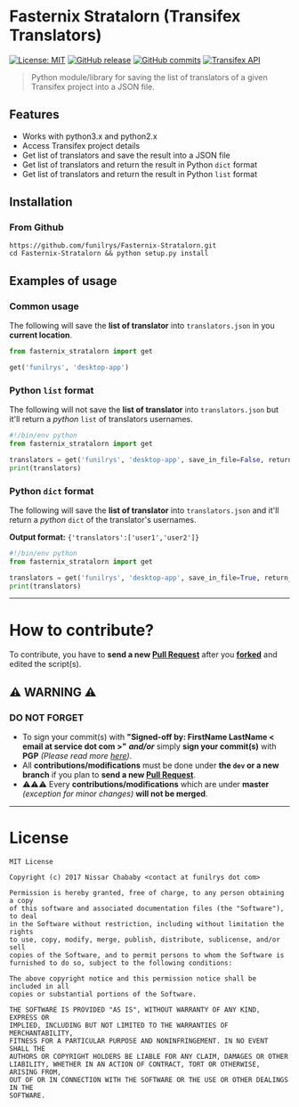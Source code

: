 # Fasternix Stratalorn (Transifex Translators)

[![License: MIT](https://img.shields.io/badge/License-MIT-yellow.svg)](https://opensource.org/licenses/MIT) [![GitHub release](https://img.shields.io/github/release/funilrys/Fasternix-Stratalorn.svg)](https://github.com/funilrys/Fasternix-Stratalorn/releases/tag/1.1.0) [![GitHub commits](https://img.shields.io/github/commits-since/funilrys/Fasternix-Stratalorn/1.1.0.svg)](https://github.com/funilrys/Fasternix-Stratalorn/commits/master) [![Transifex API](https://img.shields.io/badge/Transifex%20API-v2-blue.svg)](https://docs.transifex.com/api/introduction)

> Python module/library for saving the list of translators of a given Transifex project into a JSON file.

## Features

- Works with python3.x and python2.x
- Access Transifex project details
- Get list of translators and save the result into a JSON file
- Get list of translators and return the result in Python `dict` format
- Get list of translators and return the result in Python `list` format

## Installation

### From Github

```shell
https://github.com/funilrys/Fasternix-Stratalorn.git
cd Fasternix-Stratalorn && python setup.py install
```

## Examples of usage

### Common usage

The following will save the **list of translator** into `translators.json` in you **current location**.

```python
from fasternix_stratalorn import get

get('funilrys', 'desktop-app')
```

### Python `list` format

The following will not save the **list of translator** into `translators.json` but it'll return a _python_ `list` of translators usernames.

```python
#!/bin/env python
from fasternix_stratalorn import get

translators = get('funilrys', 'desktop-app', save_in_file=False, return_list=True)
print(translators)
```

### Python `dict` format

The following will save the **list of translator** into `translators.json` and it'll return a _python_ `dict` of the translator's usernames.

**Output format:** `{'translators':['user1','user2']}`

```python
#!/bin/env python
from fasternix_stratalorn import get

translators = get('funilrys', 'desktop-app', save_in_file=True, return_dict=True)
print(translators)
```

--------------------------------------------------------------------------------

# How to contribute?

To contribute, you have to **send a new [Pull Request](https://github.com/funilrys/Fasternix-Stratalorn/compare)** after you **[forked](https://github.com/funilrys/Fasternix-Stratalorn/pulls#fork-destination-box)** and edited the script(s).

## :warning: WARNING :warning:

### DO NOT FORGET

- To sign your commit(s) with **"Signed-off by: FirstName LastName < email at service dot com >"** _**and/or**_ simply **sign your commit(s)** with **PGP** _(Please read more [here](https://github.com/blog/2144-gpg-signature-verification))_.
- All **contributions/modifications** must be done under **the `dev` or a new branch** if you plan to **send a new [Pull Request](https://github.com/funilrys/Fasternix-Stratalorn/compare)**.
- :warning::warning::warning: Every **contributions/modifications** which are under **master** _(exception for minor changes)_ **will not be merged**.

--------------------------------------------------------------------------------

# License

```
MIT License

Copyright (c) 2017 Nissar Chababy <contact at funilrys dot com>

Permission is hereby granted, free of charge, to any person obtaining a copy
of this software and associated documentation files (the "Software"), to deal
in the Software without restriction, including without limitation the rights
to use, copy, modify, merge, publish, distribute, sublicense, and/or sell
copies of the Software, and to permit persons to whom the Software is
furnished to do so, subject to the following conditions:

The above copyright notice and this permission notice shall be included in all
copies or substantial portions of the Software.

THE SOFTWARE IS PROVIDED "AS IS", WITHOUT WARRANTY OF ANY KIND, EXPRESS OR
IMPLIED, INCLUDING BUT NOT LIMITED TO THE WARRANTIES OF MERCHANTABILITY,
FITNESS FOR A PARTICULAR PURPOSE AND NONINFRINGEMENT. IN NO EVENT SHALL THE
AUTHORS OR COPYRIGHT HOLDERS BE LIABLE FOR ANY CLAIM, DAMAGES OR OTHER
LIABILITY, WHETHER IN AN ACTION OF CONTRACT, TORT OR OTHERWISE, ARISING FROM,
OUT OF OR IN CONNECTION WITH THE SOFTWARE OR THE USE OR OTHER DEALINGS IN THE
SOFTWARE.
```
